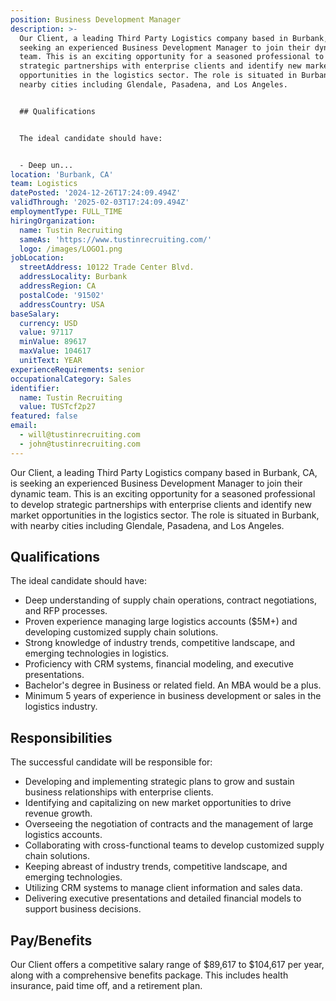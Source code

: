 ```yaml
---
position: Business Development Manager
description: >-
  Our Client, a leading Third Party Logistics company based in Burbank, CA, is
  seeking an experienced Business Development Manager to join their dynamic
  team. This is an exciting opportunity for a seasoned professional to develop
  strategic partnerships with enterprise clients and identify new market
  opportunities in the logistics sector. The role is situated in Burbank, with
  nearby cities including Glendale, Pasadena, and Los Angeles.


  ## Qualifications


  The ideal candidate should have:


  - Deep un...
location: 'Burbank, CA'
team: Logistics
datePosted: '2024-12-26T17:24:09.494Z'
validThrough: '2025-02-03T17:24:09.494Z'
employmentType: FULL_TIME
hiringOrganization:
  name: Tustin Recruiting
  sameAs: 'https://www.tustinrecruiting.com/'
  logo: /images/LOGO1.png
jobLocation:
  streetAddress: 10122 Trade Center Blvd.
  addressLocality: Burbank
  addressRegion: CA
  postalCode: '91502'
  addressCountry: USA
baseSalary:
  currency: USD
  value: 97117
  minValue: 89617
  maxValue: 104617
  unitText: YEAR
experienceRequirements: senior
occupationalCategory: Sales
identifier:
  name: Tustin Recruiting
  value: TUSTcf2p27
featured: false
email:
  - will@tustinrecruiting.com
  - john@tustinrecruiting.com
---
```




Our Client, a leading Third Party Logistics company based in Burbank, CA, is seeking an experienced Business Development Manager to join their dynamic team. This is an exciting opportunity for a seasoned professional to develop strategic partnerships with enterprise clients and identify new market opportunities in the logistics sector. The role is situated in Burbank, with nearby cities including Glendale, Pasadena, and Los Angeles.

## Qualifications

The ideal candidate should have:

- Deep understanding of supply chain operations, contract negotiations, and RFP processes.
- Proven experience managing large logistics accounts ($5M+) and developing customized supply chain solutions.
- Strong knowledge of industry trends, competitive landscape, and emerging technologies in logistics.
- Proficiency with CRM systems, financial modeling, and executive presentations.
- Bachelor's degree in Business or related field. An MBA would be a plus.
- Minimum 5 years of experience in business development or sales in the logistics industry.

## Responsibilities

The successful candidate will be responsible for:

- Developing and implementing strategic plans to grow and sustain business relationships with enterprise clients.
- Identifying and capitalizing on new market opportunities to drive revenue growth.
- Overseeing the negotiation of contracts and the management of large logistics accounts.
- Collaborating with cross-functional teams to develop customized supply chain solutions.
- Keeping abreast of industry trends, competitive landscape, and emerging technologies.
- Utilizing CRM systems to manage client information and sales data.
- Delivering executive presentations and detailed financial models to support business decisions.

## Pay/Benefits

Our Client offers a competitive salary range of $89,617 to $104,617 per year, along with a comprehensive benefits package. This includes health insurance, paid time off, and a retirement plan.
